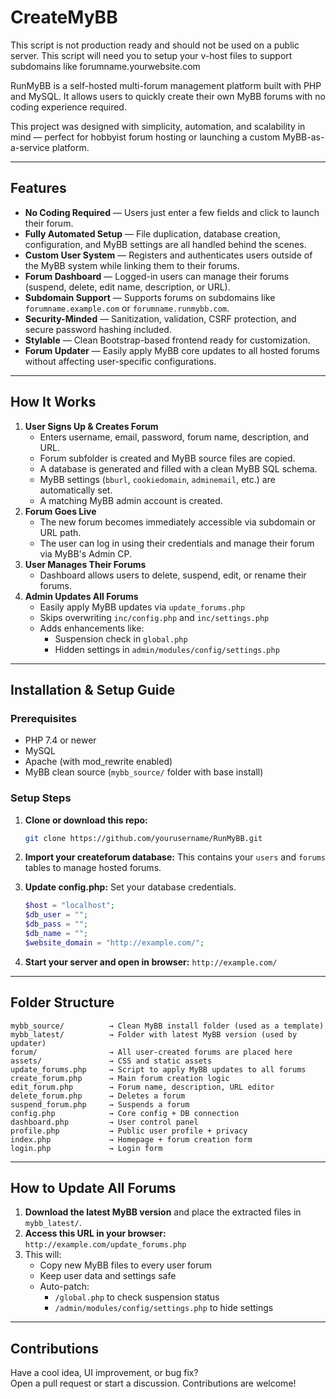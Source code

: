 # CreateMyBB

This script is not production ready and should not be used on a public server. This script will need you to setup your v-host files to support subdomains like forumname.yourwebsite.com

RunMyBB is a self-hosted multi-forum management platform built with PHP and MySQL. It allows users to quickly create their own MyBB forums with no coding experience required.

This project was designed with simplicity, automation, and scalability in mind — perfect for hobbyist forum hosting or launching a custom MyBB-as-a-service platform.

---

## Features
- **No Coding Required** — Users just enter a few fields and click to launch their forum.
- **Fully Automated Setup** — File duplication, database creation, configuration, and MyBB settings are all handled behind the scenes.
- **Custom User System** — Registers and authenticates users outside of the MyBB system while linking them to their forums.
- **Forum Dashboard** — Logged-in users can manage their forums (suspend, delete, edit name, description, or URL).
- **Subdomain Support** — Supports forums on subdomains like `forumname.example.com` or `forumname.runmybb.com`.
- **Security-Minded** — Sanitization, validation, CSRF protection, and secure password hashing included.
- **Stylable** — Clean Bootstrap-based frontend ready for customization.
- **Forum Updater** — Easily apply MyBB core updates to all hosted forums without affecting user-specific configurations.

---

## How It Works
1. **User Signs Up & Creates Forum**
   - Enters username, email, password, forum name, description, and URL.
   - Forum subfolder is created and MyBB source files are copied.
   - A database is generated and filled with a clean MyBB SQL schema.
   - MyBB settings (`bburl`, `cookiedomain`, `adminemail`, etc.) are automatically set.
   - A matching MyBB admin account is created.
2. **Forum Goes Live**
   - The new forum becomes immediately accessible via subdomain or URL path.
   - The user can log in using their credentials and manage their forum via MyBB's Admin CP.
3. **User Manages Their Forums**
   - Dashboard allows users to delete, suspend, edit, or rename their forums.
4. **Admin Updates All Forums**
   - Easily apply MyBB updates via `update_forums.php`
   - Skips overwriting `inc/config.php` and `inc/settings.php`
   - Adds enhancements like:
     - Suspension check in `global.php`
     - Hidden settings in `admin/modules/config/settings.php`

---

## Installation & Setup Guide

### Prerequisites
- PHP 7.4 or newer
- MySQL
- Apache (with mod_rewrite enabled)
- MyBB clean source (`mybb_source/` folder with base install)

### Setup Steps
1. **Clone or download this repo:**
   ```bash
   git clone https://github.com/yourusername/RunMyBB.git
   ```
2. **Import your createforum database:**
   This contains your `users` and `forums` tables to manage hosted forums.
3. **Update config.php:**
   Set your database credentials.
   ```php
   $host = "localhost";
   $db_user = "";
   $db_pass = "";
   $db_name = "";
   $website_domain = "http://example.com/";
   ```

4. **Start your server and open in browser:**
   ```http://example.com/```

---

## Folder Structure

```
mybb_source/          → Clean MyBB install folder (used as a template)
mybb_latest/          → Folder with latest MyBB version (used by updater)
forum/                → All user-created forums are placed here
assets/               → CSS and static assets
update_forums.php     → Script to apply MyBB updates to all forums
create_forum.php      → Main forum creation logic
edit_forum.php        → Forum name, description, URL editor
delete_forum.php      → Deletes a forum
suspend_forum.php     → Suspends a forum
config.php            → Core config + DB connection
dashboard.php         → User control panel
profile.php           → Public user profile + privacy
index.php             → Homepage + forum creation form
login.php             → Login form
```

---

## How to Update All Forums

1. **Download the latest MyBB version** and place the extracted files in `mybb_latest/`.
2. **Access this URL in your browser:**
   ```http://example.com/update_forums.php```
3. This will:
   - Copy new MyBB files to every user forum
   - Keep user data and settings safe
   - Auto-patch:
     - `/global.php` to check suspension status
     - `/admin/modules/config/settings.php` to hide settings

---

## Contributions

Have a cool idea, UI improvement, or bug fix?  
Open a pull request or start a discussion. Contributions are welcome!

